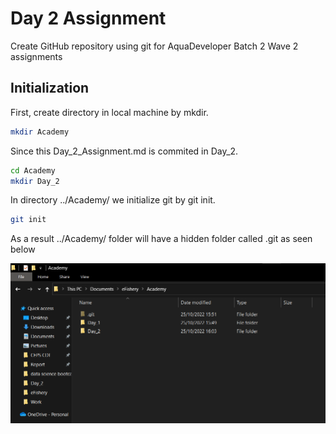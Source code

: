 # Day 2 Assignment
Create GitHub repository using git for AquaDeveloper Batch 2 Wave 2 assignments

## Initialization
First, create directory in local machine by mkdir.

```bash
mkdir Academy
```

Since this Day_2_Assignment.md is commited in Day_2.

```bash
cd Academy
mkdir Day_2
```
In directory ../Academy/ we initialize git by git init.

```bash
git init
```
As a result ../Academy/ folder will have a hidden folder called .git as seen below

![alt text](screenshot/git_init.png "git init succesful")
